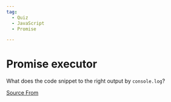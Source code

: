 ```yaml
---
tag:
  - Quiz
  - JavaScript
  - Promise

---
```

  
# Promise executor

What does the code snippet to the right output by `console.log`?


[Source From](https://bigfrontend.dev/quiz/2-promise-executor)

  